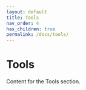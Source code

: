 ```yaml
---
layout: default
title: Tools
nav_order: 4
has_children: true
permalink: /docs/tools/
---
```


# Tools

Content for the Tools section.
